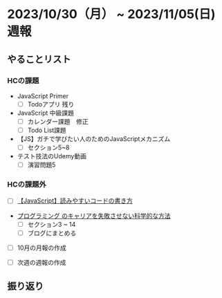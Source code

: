 # 2023/10/30（月） ~ 2023/11/05(日) 週報

## やることリスト

### HCの課題

- JavaScript Primer
  - [ ] Todoアプリ 残り

- JavaScript 中級課題
  - [ ] カレンダー課題　修正
  - [ ] Todo List課題

- 【JS】ガチで学びたい人のためのJavaScriptメカニズム
  - [ ] セクション5~8

- テスト技法のUdemy動画
  - [ ] 演習問題5

### HCの課題外

- [ ]  [【JavaScript】読みやすいコードの書き方](https://qiita.com/ment_RE/items/7dd5c00ed5f83bf058fa)

- [プログラミング のキャリアを失敗させない科学的な方法](https://www.udemy.com/course/careerup/)
  - [ ] セクション3 ~ 14
  - [ ] ブログにまとめる

- [ ] 10月の月報の作成

- [ ] 次週の週報の作成

## 振り返り
